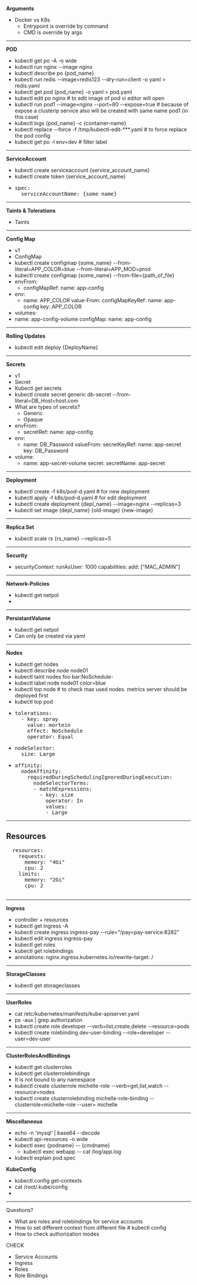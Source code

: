 **Arguments**
- Docker vs K8s
  - Entrypoint is override by command
  - CMD is override by args

<hr>

**POD**
- kubectl get po -A -o wide
- kubectl run nginx --image nginx
- kubectl describe po {pod_name}
- kubectl run redis --image=redis123 --dry-run=client -o yaml > redis.yaml
- kubectl get pod {pod_name} -o yaml > pod.yaml
- kubectl edit po nginx  # to edit image of pod vi editor will open
- kubectl run pod1 --image=nginx --port=80 --expose=true # because of expose a clusterip service also will be created with same name pod1 (in this case)
- kubectl logs {pod_name} -c {container-name}
- kubectl replace --force -f /tmp/kubectl-edit-***.yaml # to force replace the pod config
- kubectl get po -l env=dev # filter label

<hr>

**ServiceAccount**
- kubectl create serviceaccount {service_account_name}
- kubectl create token {service_account_name}
- <pre>
  spec:
    serviceAccountName: {some_name}
  </pre>
<hr>

**Taints & Tolerations**
- Taints

<hr>

**Config Map**
- v1
- ConfigMap
- kubectl create configmap {some_name} --from-literal=APP_COLOR=blue --from-literal=APP_MOD=prod
- kubectl create configmap {some_name} --from-file={path_of_file}
- envFrom:
  - configMapRef:
     name: app-config
- env:
  - name: APP_COLOR
    value-From:
        configMapKeyRef:
            name: app-config
            key: APP_COLOR
- volumes:
- name: app-config-volume
  configMap:
    name: app-config

<hr/>

**Rolling Updates**

- kubectl edit deploy {DeployName}

<hr/>

**Secrets**
- v1
- Secret
- Kubectl get secrets
- kubectl create secret generic db-secret --from-literal=DB_Host=host.com
- What are types of secrets?
  - Generic
  - Opaque
- envFrom:
    - secretRef:
        name: app-config
- env:
    - name: DB_Password
      valueFrom:
        secretKeyRef:
            name: app-secret
            key: DB_Password
- volume:
  - name: app-secret-volume
    secret:
        secretName: app-secret

<hr>

**Deployment**
- kubectl create -f  k8s/pod-d.yaml # for new deployment
- kubectl apply -f k8s/pod-d.yaml # for edit deployment
- kubectl create deployment {depl_name} --image=nginx --replicas=3
- kubectl set image {depl_name} {old-image} {new-image}


<hr>

**Replica Set**
- kubectl scale rs {rs_name} --replicas=5

<hr>

**Security**

-
  securityContext:
    runAsUser: 1000
    capabilities:
      add: ["MAC_ADMIN"]

<hr>

**Network-Policies**
- kubectl get netpol
-


<hr/>

**PersistantVolume**
- kubectl get netpol
- Can only be created via yaml


<hr/>

**Nodes**
- kubectl get nodes
- kubectl describe node node01
- kubectl taint nodes foo bar:NoSchedule-
- kubectl label node node01 color=blue
- kubectl top node # to check max used nodes. metrics server should be deployed first
- kubectl top pod
- <pre>
  tolerations:
    - key: spray
      value: mortein
      effect: NoSchedule
      operator: Equal
  </pre>
- <pre>
  nodeSelector:
    size: Large
  </pre>
- <pre>
  affinity:
    nodeAffinity:
      requiredDuringSchedulingIgnoredDuringExecution:
        nodeSelectorTerms:
        - matchExpressions:
          - key: size
            operator: In
            values:
            - Large
  </pre>
<hr>

**Resources**
-
  <pre>
  resources:
    requests:
      memory: "4Gi"
      cpu: 2
    limits:
      memory: "2Gi"
      cpu: 2
  </pre>

<hr>

**Ingress**
- controller + resources
- kubectl get ingress -A
- kubectl create ingress ingress-pay --rule="/pay=pay-service:8282"
- kubectl edit ingress ingress-pay
- kubectl get roles
- kubectl get rolebindings
-   annotations:
      nginx.ingress.kubernetes.io/rewrite-target: /

<hr>

**StorageClasses**
- kubectl get storageclasses

<hr>

**UserRoles**
- cat /etc/kubernetes/manifests/kube-apiserver.yaml
- ps -aux | grep authorization
- kubectl create role developer --verb=list,create,delete --resource=pods
- kubectl create rolebinding dev-user-binding --role=developer --user=dev-user

<hr>

**ClusterRolesAndBindings**
- kubectl get clusterroles
- kubectl get clusterrolebindings
- It is not bound to any namespace
- kubectl create clusterrole michelle-role --verb=get,list,watch --resource=nodes
- kubectl create clusterrolebinding michelle-role-binding --clusterrole=michelle-role --user=
michelle

<hr/>

**Miscellaneous**
- echo -n 'mysql' | base64 --decode
- kubectl api-resources -o wide
- kubectl exec {podname} -- {cmdname}
  - kubectl exec webapp -- cat /log/app.log
- kubectl explain pod.spec

**KubeConfig**
- kubectl config get-contexts
- cat /root/.kube/config
-
<hr>

Questions?
- What are roles and rolebindings for service accounts
- How to set different context from different file # kubectl config
- How to check authorization modes


CHECK
- Service Accounts
- Ingress
- Roles
- Role Bindings